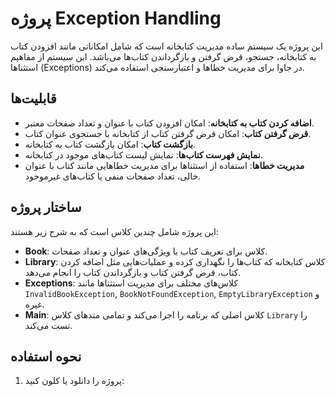 # پروژه Exception Handling 
این پروژه یک سیستم ساده مدیریت کتابخانه است که شامل امکاناتی مانند افزودن کتاب به کتابخانه، جستجو، قرض گرفتن و بازگرداندن کتاب‌ها می‌باشد. این سیستم از مفاهیم استثناها (Exceptions) در جاوا برای مدیریت خطاها و اعتبارسنجی استفاده می‌کند.

## قابلیت‌ها

- **اضافه کردن کتاب به کتابخانه**: امکان افزودن کتاب با عنوان و تعداد صفحات معتبر.
- **قرض گرفتن کتاب**: امکان قرض گرفتن کتاب از کتابخانه با جستجوی عنوان کتاب.
- **بازگشت کتاب**: امکان بازگشت کتاب به کتابخانه.
- **نمایش فهرست کتاب‌ها**: نمایش لیست کتاب‌های موجود در کتابخانه.
- **مدیریت خطاها**: استفاده از استثناها برای مدیریت خطاهایی مانند کتاب با عنوان خالی، تعداد صفحات منفی یا کتاب‌های غیرموجود.

## ساختار پروژه

این پروژه شامل چندین کلاس است که به شرح زیر هستند:

- **Book**: کلاس برای تعریف کتاب با ویژگی‌های عنوان و تعداد صفحات.
- **Library**: کلاس کتابخانه که کتاب‌ها را نگهداری کرده و عملیات‌هایی مثل اضافه کردن کتاب، قرض گرفتن کتاب و بازگرداندن کتاب را انجام می‌دهد.
- **Exceptions**: کلاس‌های مختلف برای مدیریت استثناها مانند `InvalidBookException`, `BookNotFoundException`, `EmptyLibraryException` و غیره.
- **Main**: کلاس اصلی که برنامه را اجرا می‌کند و تمامی متدهای کلاس `Library` را تست می‌کند.

## نحوه استفاده

1. پروژه را دانلود یا کلون کنید:

